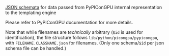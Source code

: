 [JSON schemata](https://json-schema.org/) for data passed from PyPIConGPU internal representation to the templating engine

Please refer to PyPIConGPU documentation for more details.

Note that while filenames are *technically* arbitrary (`$id` is used for identification), the file structure follows `lib/python/picongpu/pypicongpu`, with `FILENAME.CLASSNAME.json` for filenames.
(Only one schema/`$id` per json schema file can be handled.)
